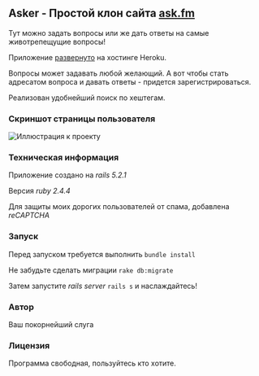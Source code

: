 ## Asker - Простой клон сайта [ask.fm](https://ask.fm/)

Тут можно задать вопросы или же дать ответы на самые животрепещущие вопросы!

Приложение [развернуто](http://myasker.herokuapp.com/) на хостинге Heroku.

Вопросы может задавать любой желающий. А вот чтобы стать адресатом вопроса и давать ответы - придется зарегистрироваться.

Реализован удобнейший поиск по хештегам.

### Скриншот страницы пользователя

![Иллюстрация к проекту](https://cdn1.savepice.ru/uploads/2019/1/18/74bbaaf753fda332a5d7d81e276acd66-full.jpg)

### Техническая информация

Приложение создано на *rails 5.2.1*

Версия *ruby 2.4.4*

Для защиты моих дорогих пользователей от спама, добавлена *reCAPTCHA*

### Запуск

Перед запуском требуется выполнить `bundle install`

Не забудьте сделать миграции `rake db:migrate`

Затем запустите *rails server* `rails s` и наслаждайтесь!

### Автор

Ваш покорнейший слуга

### Лицензия

Программа свободная, пользуйтесь кто хотите.
